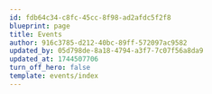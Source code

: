 ```yaml
---
id: fdb64c34-c8fc-45cc-8f98-ad2afdc5f2f8
blueprint: page
title: Events
author: 916c3785-d212-40bc-89ff-572097ac9582
updated_by: 05d798de-8a18-4794-a3f7-7c07f56a8da9
updated_at: 1744507706
turn_off_hero: false
template: events/index
---
```

